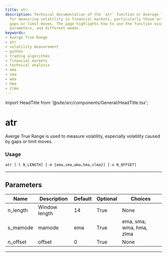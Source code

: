 ```yaml
---
title: atr
description: Technical documentation of the 'atr' function or Average True Range used
  for measuring volatility in financial markets, particularly those arising due to
  gaps or limit moves. The page highlights how to use the function using Python, its
  parameters, and different modes.
keywords:
- Averge True Range
- atr
- volatility measurement
- python
- trading algorithms
- financial markets
- technical analysis
- ema
- sma
- wma
- hma
- zlma
---
```


import HeadTitle from '@site/src/components/General/HeadTitle.tsx';

<HeadTitle title="atr - Ta - Stocks - Reference | OpenBB Terminal Docs" />

# atr

Averge True Range is used to measure volatility, especially volatility caused by gaps or limit moves.

### Usage

```python
atr [-l N_LENGTH] [-m {ema,sma,wma,hma,zlma}] [-o N_OFFSET]
```

---

## Parameters

| Name | Description | Default | Optional | Choices |
| ---- | ----------- | ------- | -------- | ------- |
| n_length | Window length | 14 | True | None |
| s_mamode | mamode | ema | True | ema, sma, wma, hma, zlma |
| n_offset | offset | 0 | True | None |

---

